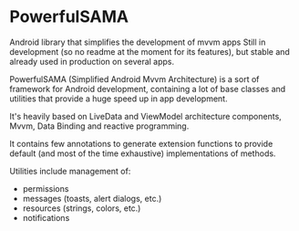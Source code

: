# PowerfulSAMA
Android library that simplifies the development of mvvm apps
Still in development (so no readme at the moment for its features), but stable and already used in production on several apps.

PowerfulSAMA (Simplified Android Mvvm Architecture) is a sort of framework for Android development, containing a lot of base classes and utilities that provide a huge speed up in app development.

It's heavily based on LiveData and ViewModel architecture components, Mvvm, Data Binding and reactive programming.

It contains few annotations to generate extension functions to provide default (and most of the time exhaustive) implementations of methods.

Utilities include management of:
- permissions
- messages (toasts, alert dialogs, etc.)
- resources (strings, colors, etc.)
- notifications
